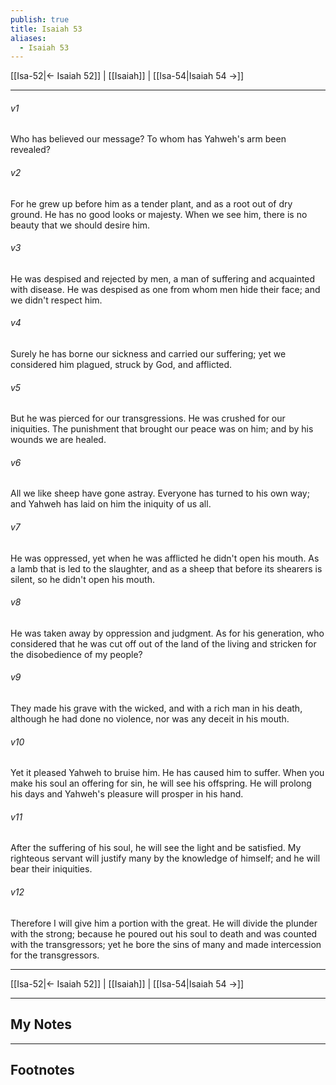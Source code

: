 ```yaml
---
publish: true
title: Isaiah 53
aliases:
  - Isaiah 53
---
```


[[Isa-52|← Isaiah 52]] | [[Isaiah]] | [[Isa-54|Isaiah 54 →]]
***



###### v1 
Who has believed our message? To whom has Yahweh's arm been revealed? 

###### v2 
For he grew up before him as a tender plant, and as a root out of dry ground. He has no good looks or majesty. When we see him, there is no beauty that we should desire him. 

###### v3 
He was despised and rejected by men, a man of suffering and acquainted with disease. He was despised as one from whom men hide their face; and we didn't respect him. 

###### v4 
Surely he has borne our sickness and carried our suffering; yet we considered him plagued, struck by God, and afflicted. 

###### v5 
But he was pierced for our transgressions. He was crushed for our iniquities. The punishment that brought our peace was on him; and by his wounds we are healed. 

###### v6 
All we like sheep have gone astray. Everyone has turned to his own way; and Yahweh has laid on him the iniquity of us all. 

###### v7 
He was oppressed, yet when he was afflicted he didn't open his mouth. As a lamb that is led to the slaughter, and as a sheep that before its shearers is silent, so he didn't open his mouth. 

###### v8 
He was taken away by oppression and judgment. As for his generation, who considered that he was cut off out of the land of the living and stricken for the disobedience of my people? 

###### v9 
They made his grave with the wicked, and with a rich man in his death, although he had done no violence, nor was any deceit in his mouth. 

###### v10 
Yet it pleased Yahweh to bruise him. He has caused him to suffer. When you make his soul an offering for sin, he will see his offspring. He will prolong his days and Yahweh's pleasure will prosper in his hand. 

###### v11 
After the suffering of his soul, he will see the light and be satisfied. My righteous servant will justify many by the knowledge of himself; and he will bear their iniquities. 

###### v12 
Therefore I will give him a portion with the great. He will divide the plunder with the strong; because he poured out his soul to death and was counted with the transgressors; yet he bore the sins of many and made intercession for the transgressors.

***
[[Isa-52|← Isaiah 52]] | [[Isaiah]] | [[Isa-54|Isaiah 54 →]]

---
## My Notes

---
## Footnotes